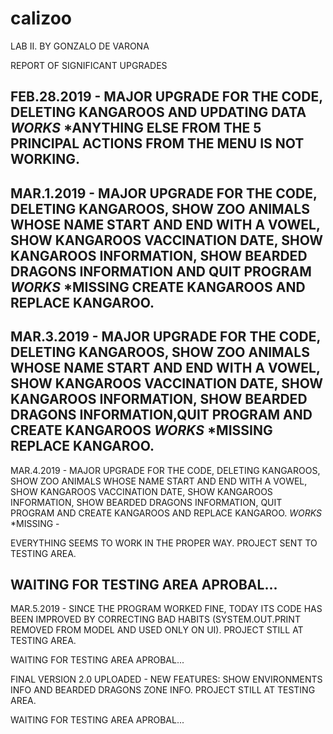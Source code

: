 # calizoo
LAB II. BY GONZALO DE VARONA

REPORT OF SIGNIFICANT UPGRADES

FEB.28.2019 - MAJOR UPGRADE FOR THE CODE, DELETING KANGAROOS AND UPDATING DATA *WORKS* 
*ANYTHING ELSE FROM THE 5 PRINCIPAL ACTIONS FROM THE MENU IS NOT WORKING.
------------------------------------------------------------------------------------------------------------------------------
MAR.1.2019 - MAJOR UPGRADE FOR THE CODE, DELETING KANGAROOS, SHOW ZOO ANIMALS WHOSE NAME START AND END WITH A VOWEL, SHOW KANGAROOS VACCINATION DATE, SHOW KANGAROOS INFORMATION, SHOW BEARDED DRAGONS INFORMATION AND QUIT PROGRAM  *WORKS*
*MISSING CREATE KANGAROOS AND REPLACE KANGAROO.
------------------------------------------------------------------------------------------------------------------------------
MAR.3.2019 - MAJOR UPGRADE FOR THE CODE, DELETING KANGAROOS, SHOW ZOO ANIMALS WHOSE NAME START AND END WITH A VOWEL, SHOW KANGAROOS VACCINATION DATE, SHOW KANGAROOS INFORMATION, SHOW BEARDED DRAGONS INFORMATION,QUIT PROGRAM AND CREATE KANGAROOS   *WORKS*
*MISSING  REPLACE KANGAROO.
------------------------------------------------------------------------------------------------------------------------------
MAR.4.2019 - MAJOR UPGRADE FOR THE CODE, DELETING KANGAROOS, SHOW ZOO ANIMALS WHOSE NAME START AND END WITH A VOWEL, SHOW KANGAROOS VACCINATION DATE, SHOW KANGAROOS INFORMATION, SHOW BEARDED DRAGONS INFORMATION, QUIT PROGRAM AND CREATE KANGAROOS AND REPLACE KANGAROO. *WORKS*
*MISSING  -

EVERYTHING SEEMS TO WORK IN THE PROPER WAY.
PROJECT SENT TO TESTING AREA.

WAITING FOR TESTING AREA APROBAL...
------------------------------------------------------------------------------------------------------------------------------
MAR.5.2019 - SINCE THE PROGRAM WORKED FINE, TODAY ITS CODE HAS BEEN IMPROVED BY CORRECTING BAD HABITS (SYSTEM.OUT.PRINT REMOVED FROM MODEL AND USED ONLY ON UI).
PROJECT STILL AT TESTING AREA.

WAITING FOR TESTING AREA APROBAL...

FINAL VERSION 2.0 UPLOADED - NEW FEATURES: SHOW ENVIRONMENTS INFO AND BEARDED DRAGONS ZONE INFO.
PROJECT STILL AT TESTING AREA.

WAITING FOR TESTING AREA APROBAL...
